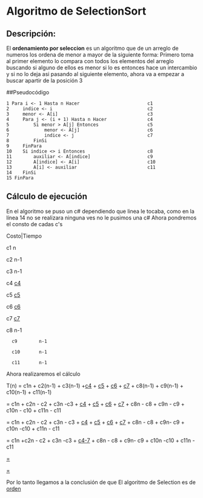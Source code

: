 # Algoritmo de SelectionSort

## Descripción:
El **ordenamiento por seleccion** es un algoritmo que de un arreglo de numeros los ordena de menor a mayor de la siguiente forma: 
Primero toma al primer elemento lo compara con todos los elementos del arreglo buscando si alguno de ellos es menor si lo es entonces hace un intercambio y si no lo deja asi pasando al siguiente elemento, ahora va a empezar a buscar apartir de la posición 3

##Pseudocódigo
```     
1 Para i <- 1 Hasta n Hacer							c1	
2     indice <- i					 				c2
3     menor <- A[i]					 				c3
4     Para j <- (i + 1) Hasta n Hacer				c4
5         Si menor > A[j] Entonces			        c5
6             menor <- A[j]				 			c6
7             indice <- j				 			c7
8         FinSi						 
9     FinPara						 
10    Si indice <> i Entonces				 		c8
11        auxiliar <- A[indice]				 		c9
12        A[indice] <- A[i]				 			c10
13        A[i] <- auxiliar				 			c11
14    FinSi						 
15 FinPara						 
```

## Cálculo de ejecución
En el algoritmo se puso un c# dependiendo que linea le tocaba, como en la línea 14 no se realizara ninguna ves no le pusimos una c#
Ahora pondremos el consto de cadas c's

Costo|Tiempo

 c1        	n
 
 c2        n-1
 
 c3        n-1
 
 c4        [c4](http://latex.codecogs.com/gif.latex?\inline&space;\sum_{j=i&plus;1}^{n-1}&space;j)
 
 c5        [c5](http://latex.codecogs.com/gif.latex?\inline&space;\sum_{j=i&plus;1}^{n-1}&space;j-1)
 
 c6        [c6](http://latex.codecogs.com/gif.latex?\inline&space;\sum_{j=i&plus;1}^{n-1}&space;j-1)
    
 c7        [c7](http://latex.codecogs.com/gif.latex?\inline&space;\sum_{j=i&plus;1}^{n-1}&space;j-1)
      
 c8        n-1
 
      c9        n-1
      
      c10       n-1
      
      c11       n-1
      

Ahora realizaremos el cálculo

T(n) = c1n + c2(n-1) + c3(n-1) +[c4](http://latex.codecogs.com/gif.latex?\inline&space;\sum_{j=i&plus;1}^{n-1}&space;j) + [c5](http://latex.codecogs.com/gif.latex?\inline&space;\sum_{j=i&plus;1}^{n-1}&space;j-1) + [c6](http://latex.codecogs.com/gif.latex?\inline&space;\sum_{j=i&plus;1}^{n-1}&space;j-1) + [c7](http://latex.codecogs.com/gif.latex?\inline&space;\sum_{j=i&plus;1}^{n-1}&space;j-1) + c8(n-1) + c9(n-1) + c10(n-1) + c11(n-1)


= c1n + c2n - c2 + c3n -c3 + [c4](http://latex.codecogs.com/gif.latex?\inline&space;c4\left&space;(&space;\frac{n\left&space;(&space;n-1&space;\right&space;)}{2}&space;\right&space;)) + [c5](http://latex.codecogs.com/gif.latex?\inline&space;\left&space;(&space;\frac{n\left&space;(&space;n-1&space;\right&space;)}{2}&space;\right&space;)) + [c6](http://latex.codecogs.com/gif.latex?\inline&space;\left&space;(&space;\frac{n\left&space;(&space;n-1&space;\right&space;)}{2}&space;\right&space;)) + [c7](http://latex.codecogs.com/gif.latex?\inline&space;\left&space;(&space;\frac{n\left&space;(&space;n-1&space;\right&space;)}{2}&space;\right&space;)) + c8n - c8 + c9n - c9 + c10n - c10 + c11n - c11

= c1n + c2n - c2 + c3n - c3 + [c4](http://latex.codecogs.com/gif.latex?\inline&space;c4\left&space;(&space;\frac{n\left&space;(&space;n-1&space;\right&space;)}{2}&space;\right&space;)) + [c5]() + [c6]() + [c7]() + c8n - c8 + c9n- c9 + c10n -c10 + c11n - c11

= c1n +c2n - c2 + c3n -c3 + [c4-7](http://latex.codecogs.com/gif.latex?\inline&space;c4\frac{n^{2}}{2}&space;&plus;&space;c4\frac{n}{2}&space;-c4&space;&plus;c5\frac{n^{2}}{2}&space;-&space;c5\frac{n}{2}&space;&plus;c6\frac{n^{2}}{2}&space;-&space;c6\frac{n}{2}&space;&plus;c7\frac{n^{2}}{2}&space;-&space;c7\frac{n}{2})                         + c8n - c8 + c9n- c9 + c10n -c10 + c11n - c11

 [=](http://latex.codecogs.com/gif.latex?\inline&space;\left&space;(&space;\frac{c4}{2}&space;&plus;&space;\frac{c5}{2}&space;&plus;&space;\frac{c6}{2}&space;&plus;&space;\frac{c7}{2&space;}\right&space;)n^{2}&space;&plus;\left&space;(&space;c1&plus;c2&plus;c3&plus;&space;\frac{c4}{2}&space;&plus;&space;\frac{c5}{2}&space;&plus;&space;\frac{c6}{2}&space;&plus;&space;\frac{c7}{&space;2}&space;&plus;&space;c8&plus;c9&plus;c10&plus;c11\right&space;)n&space;-\left&space;(&space;c2&plus;c3&plus;c4&plus;c8&plus;c9&plus;c10&plus;c11&space;\right&space;))
 
[= ](http://latex.codecogs.com/gif.latex?\inline&space;an^{2}&space;&plus;bn&space;-&space;c)

Por lo tanto llegamos a la conclusión de que El algoritmo de Selection es de [orden](http://latex.codecogs.com/gif.latex?\inline&space;\dpi{200}&space;\huge&space;n^{2})
